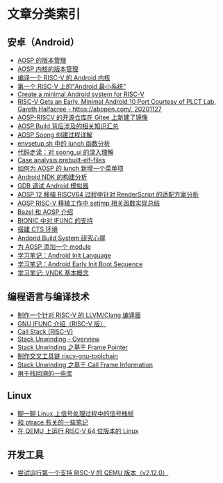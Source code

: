 # 文章分类索引

## 安卓（Android）

- [AOSP 的版本管理][1]
- [AOSP 内核的版本管理][2]
- [编译一个 RISC-V 的 Android 内核][3]
- [第一个 RISC-V 上的“Android 最小系统”][5]
- [Create a minimal Android system for RISC-V][31]
- [RISC-V Gets an Early, Minimal Android 10 Port Courtesy of PLCT Lab, Gareth Halfacree - https://abopen.com/, 20201127][32]
- [AOSP-RISCV 的开源仓库在 Gitee 上新建了镜像][6]
- [AOSP Build 背后涉及的相关知识汇总][7]
- [AOSP Soong 创建过程详解][8]
- [envsetup.sh 中的 lunch 函数分析][9]
- [代码走读：对 soong_ui 的深入理解][10]
- [Case analysis:prebuilt-elf-files][11]
- [如何为 AOSP 的 lunch 新增一个菜单项][12]
- [Android NDK 的构建分析][13]
- [GDB 调试 Android 模拟器][15]
- [AOSP 12 移植 RISCV64 过程中针对 RenderScript 的适配方案分析][16]
- [AOSP RISC-V 移植工作中 setjmp 相关函数实现总结][17]
- [Bazel 和 AOSP 介绍][18]
- [BIONIC 中对 IFUNC 的支持][20]
- [搭建 CTS 环境][21]
- [Andorid Build System 研究心得][33]
- [为 AOSP 添加一个 module][34]
- [学习笔记：Android Init Language][35]
- [学习笔记：Android Early Init Boot Sequence][36]
- [学习笔记: VNDK 基本概念][37]

## 编程语言与编译技术

- [制作一个针对 RISC-V 的 LLVM/Clang 编译器][4]
- [GNU IFUNC 介绍（RISC-V 版）][19]
- [Call Stack (RISC-V)][22]
- [Stack Unwinding - Overview][23]
- [Stack Unwinding 之基于 Frame Pointer][24]
- [制作交叉工具链 riscv-gnu-toolchain][25]
- [Stack Unwinding 之基于 Call Frame Information][26]
- [用于栈回溯的一些库][28]


## Linux

- [聊一聊 Linux 上信号处理过程中的信号栈帧][27]
- [和 ptrace 有关的一些笔记][29]
- [在 QEMU 上运行 RISC-V 64 位版本的 Linux][30]

## 开发工具

- [尝试运行第一个支持 RISC-V 的 QEMU 版本（v2.12.0）][14]




[1]: ./20200911-platform-version.md
[2]: ./20200915-android-linux-version.md
[3]: ./20200929-build-riscv-android-kernel.md
[4]: ./20201009-create-clang-riscv.md
[5]: ./20201120-first-rv-android-mini-system.md
[6]: ./20201215-opensrc-on-gitee.md
[7]: ./20201230-android-build-sum.md
[8]: ./20210111-soong-process.md
[9]: ./20211026-lunch.md
[10]: ./20211102-codeanalysis-soong_ui.md
[11]: ./20220226-case-prebuilt-elf-files.md
[12]: ./20220315-howto-add-lunch-entry.md
[13]: ./20220402-understand-how-ndk-built.md
[14]: ./20220406-qemu-riscv-2.12.md
[15]: ./20220412-howto-gdb-android-emulator.md
[16]: ./20220509-renderscipt-adaptation-analysis-in-android12-riscv64-porting.md
[17]: ./20220511-aosp-riscv-setjmp.md
[18]: ./20220615-introduce-bazel-for-aosp.md
[19]: ./20220621-ifunc.md
[20]: ./20220623-ifunc-bionic.md
[21]: ./20220705-build-the-cts.md
[22]: ./20220717-call-stack.md
[23]: ./20220719-stack-unwinding.md
[24]: ./20220719-stackuw-fp.md
[25]: ./20220721-riscv-gcc.md
[26]: ./20220721-stackuw-cfi.md
[27]: ./20220816-signal-frame.md
[28]: ./20220819-libunwind.md
[29]: ./20220829-ptrace.md
[30]: https://zhuanlan.zhihu.com/p/258394849
[31]: https://plctlab.github.io/aosp/create-a-minimal-android-system-for-riscv.html
[32]: https://abopen.com/news/risc-v-gets-an-early-minimal-android-10-port-courtesy-of-plct-lab/
[33]: ./20220905-aosp-build-system.md
[34]: ./20220908-add-app-in-aosp.md
[35]: ./20220915-andorid-init-language.md
[36]: ./20220916-android-early-boot-sequence.md
[37]: ./20220923-vndk.md